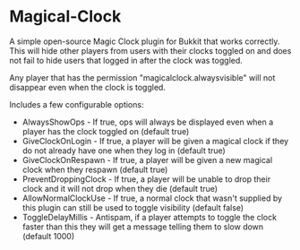 Magical-Clock
=============

A simple open-source Magic Clock plugin for Bukkit that works correctly. 
This will hide other players from users with their clocks toggled on and does not fail to hide users that logged in after the clock was toggled.

Any player that has the permission "magicalclock.alwaysvisible" will not disappear even when the clock is toggled.

Includes a few configurable options:
  * AlwaysShowOps - If true, ops will always be displayed even when a player has the clock toggled on (default true)
  * GiveClockOnLogin - If true, a player will be given a magical clock if they do not already have one when they log in (default true)
  * GiveClockOnRespawn - If true, a player will be given a new magical clock when they respawn (default true)
  * PreventDroppingClock - If true, a player will be unable to drop their clock and it will not drop when they die (default true)
  * AllowNormalClockUse - If true, a normal clock that wasn't supplied by this plugin can still be used to toggle visibility (default false)
  * ToggleDelayMillis - Antispam, if a player attempts to toggle the clock faster than this they will get a message telling them to slow down (default 1000)
  
